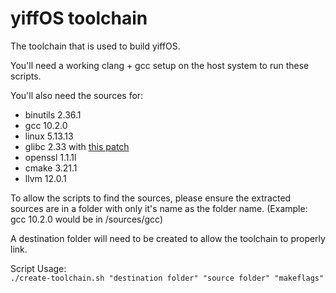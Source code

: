 # yiffOS toolchain
The toolchain that is used to build yiffOS.

You'll need a working clang + gcc setup on the host system to run these scripts.
 
You'll also need the sources for:
* binutils 2.36.1
* gcc 10.2.0
* linux 5.13.13
* glibc 2.33 with [this patch](https://www.linuxfromscratch.org/patches/downloads/glibc/glibc-2.33-fhs-1.patch)
* openssl 1.1.1l
* cmake 3.21.1
* llvm 12.0.1
 
To allow the scripts to find the sources, please ensure the extracted sources are in a folder with only it's name as the folder name. (Example: gcc 10.2.0 would be in /sources/gcc)

A destination folder will need to be created to allow the toolchain to properly link.	

Script Usage:  
`./create-toolchain.sh "destination folder" "source folder" "makeflags"`
